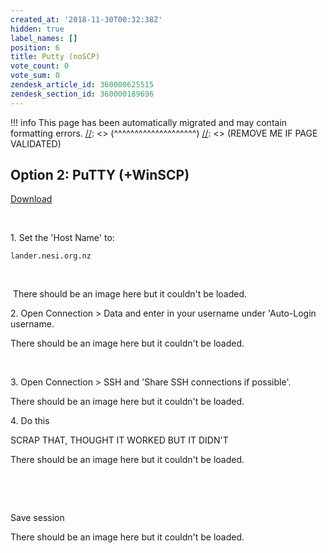 ```yaml
---
created_at: '2018-11-30T00:32:38Z'
hidden: true
label_names: []
position: 6
title: Putty (noSCP)
vote_count: 0
vote_sum: 0
zendesk_article_id: 360000625515
zendesk_section_id: 360000189696
---
```




[//]: <> (REMOVE ME IF PAGE VALIDATED)
[//]: <> (vvvvvvvvvvvvvvvvvvvv)
!!! info
    This page has been automatically migrated and may contain formatting errors.
[//]: <> (^^^^^^^^^^^^^^^^^^^^)
[//]: <> (REMOVE ME IF PAGE VALIDATED)

## Option 2: PuTTY (+WinSCP)

[Download](https://www.chiark.greenend.org.uk/~sgtatham/putty/latest.html)

 

1\. Set the 'Host Name' to:

    lander.nesi.org.nz

 

 There should be an image here but it couldn't be loaded.

2\. Open Connection &gt; Data and enter in your username under
'Auto-Login username. 

There should be an image here but it couldn't be loaded.

 

3\. Open Connection &gt; SSH and 'Share SSH connections if possible'.

There should be an image here but it couldn't be loaded.

4\. Do this

SCRAP THAT, THOUGHT IT WORKED BUT IT DIDN'T

There should be an image here but it couldn't be loaded.

 

 

Save session

There should be an image here but it couldn't be loaded.
